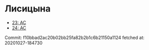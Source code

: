 # Лисицына
- [23: AC](23.md)
- [24: AC](24.md)

Commit: f10bbad2ac20b02bb25fa82b2b1c6b21150a1124
 fetched at: 20201027-184730
